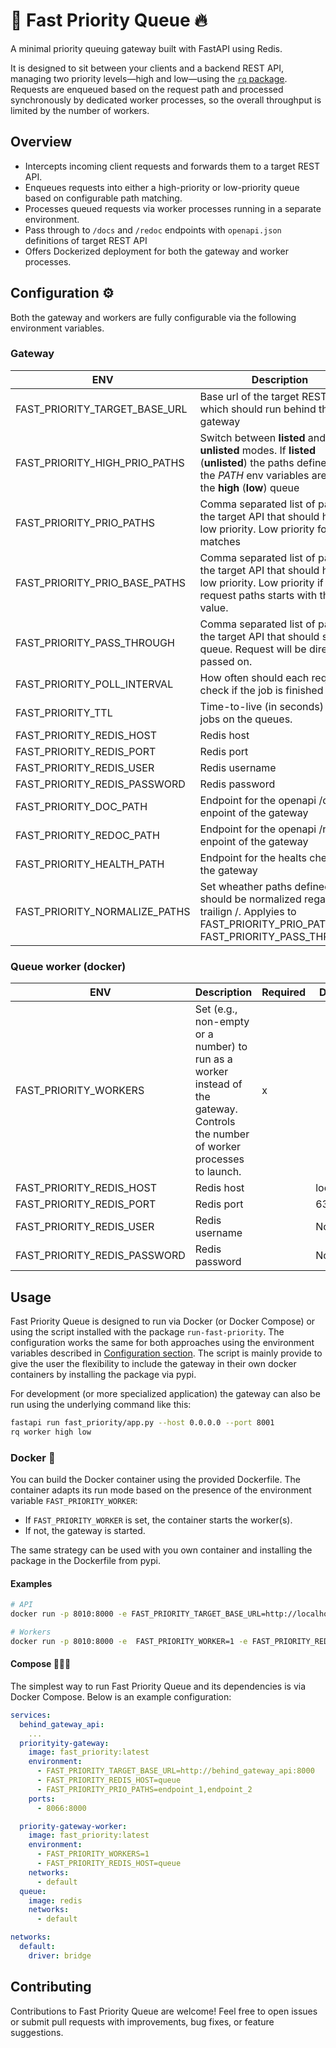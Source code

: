 # 🚀 Fast Priority Queue 🔥

A minimal priority queuing gateway built with FastAPI using Redis.

It is designed to sit between your clients and a backend REST API, managing two priority levels—high and low—using the [`rq` package](https://python-rq.org/). Requests are enqueued based on the request path and processed synchronously by dedicated worker processes, so the overall throughput is limited by the number of workers.

## Overview

- Intercepts incoming client requests and forwards them to a target REST API.
- Enqueues requests into either a high-priority or low-priority queue based on configurable path matching.
- Processes queued requests via worker processes running in a separate environment.
- Pass through to `/docs` and `/redoc` endpoints with `openapi.json` definitions of target REST API
- Offers Dockerized deployment for both the gateway and worker processes.


## Configuration ⚙️

Both the gateway and workers are fully configurable via the following environment variables.

### Gateway

| ENV                                 | Description                                                                                                                                | Required | Default         |
|-------------------------------------|--------------------------------------------------------------------------------------------------------------------------------------------|----------|-----------------|
| FAST_PRIORITY_TARGET_BASE_URL       | Base url of the target REST api which should run behind the gateway                                                                        | x        |                 |
| FAST_PRIORITY_HIGH_PRIO_PATHS       | Switch between **listed** and **unlisted** modes. If **listed** (**unlisted**) the paths defined in the _PATH_ env variables are put on the **high** (**low**) queue |          | unlisted        |
| FAST_PRIORITY_PRIO_PATHS            | Comma separated list of paths on the target API that should have low priority. Low priority for exact matches                              |          | None            |
| FAST_PRIORITY_PRIO_BASE_PATHS       | Comma separated list of paths on the target API that should have low priority. Low priority if a request paths starts with the value.      |          | None            |
| FAST_PRIORITY_PASS_THROUGH          | Comma separated list of paths on the target API that should skip the queue. Request will be directly be passed on.                         |          | health/         |
| FAST_PRIORITY_POLL_INTERVAL         | How often should each request check if the job is finished                                                                                 |          | 1.0             |
| FAST_PRIORITY_TTL                   | Time-to-live (in seconds) for jobs on the queues.	                                                                                         |          | 300             |
| FAST_PRIORITY_REDIS_HOST            | Redis host                                                                                                                                 |          | localhost       |
| FAST_PRIORITY_REDIS_PORT            | Redis port                                                                                                                                 |          | 6379            |
| FAST_PRIORITY_REDIS_USER            | Redis username                                                                                                                             |          | None            |
| FAST_PRIORITY_REDIS_PASSWORD        | Redis password                                                                                                                             |          | None            |
| FAST_PRIORITY_DOC_PATH              | Endpoint for the openapi /docs enpoint of the gateway                                                                                      |          | /gateway_docs   |
| FAST_PRIORITY_REDOC_PATH            | Endpoint for the openapi /redoc enpoint of the gateway                                                                                     |          | /gateway_redoc  |
| FAST_PRIORITY_HEALTH_PATH           | Endpoint for the healts check of the gateway                                                                                               |          | /gateway_health |
| FAST_PRIORITY_NORMALIZE_PATHS       | Set wheather paths defined in should be normalized regaring trailign /. Applyies to FAST_PRIORITY_PRIO_PATH and FAST_PRIORITY_PASS_THROUGH |          | 1               |

### Queue worker (docker)

| ENV                                 | Description                                                                                                                           | Required | Default   |
|-------------------------------------|---------------------------------------------------------------------------------------------------------------------------------------|----------|-----------|
| FAST_PRIORITY_WORKERS               | Set (e.g., non-empty or a number) to run as a worker instead of the gateway. Controls the number of worker processes to launch.       | x        |           |
| FAST_PRIORITY_REDIS_HOST            | Redis host                                                                                                                            |          | localhost |
| FAST_PRIORITY_REDIS_PORT            | Redis port                                                                                                                            |          | 6379      |
| FAST_PRIORITY_REDIS_USER            | Redis username                                                                                                                        |          | None      |
| FAST_PRIORITY_REDIS_PASSWORD        | Redis password                                                                                                                        |          | None      |

## Usage

Fast Priority Queue is designed to run via Docker (or Docker Compose) or using the script installed with the package `run-fast-priority`. The configuration works the same for both approaches using the environment variables described in [Configuration section](#configuration). The script is mainly provide to give the user the flexibility to include the gateway in their own docker containers by installing the package via pypi.

For development (or more specialized application) the gateway can also be run using the underlying command like this:

```bash
fastapi run fast_priority/app.py --host 0.0.0.0 --port 8001
rq worker high low
```

### Docker 🐳

You can build the Docker container using the provided Dockerfile. The container adapts its run mode based on the presence of the environment variable `FAST_PRIORITY_WORKER`:

- If `FAST_PRIORITY_WORKER` is set, the container starts the worker(s).
- If not, the gateway is started.

The same strategy can be used with you own container and installing the package in the Dockerfile from pypi.


#### Examples

```bash
# API
docker run -p 8010:8000 -e FAST_PRIORITY_TARGET_BASE_URL=http://localhost:8011 -e FAST_PRIORITY_REDIS_HOST=localhost fast_priority:latest

# Workers
docker run -p 8010:8000 -e  FAST_PRIORITY_WORKER=1 -e FAST_PRIORITY_REDIS_HOST=localhost fast_priority:latest
```


#### Compose 🐳🐳🐳

The simplest way to run Fast Priority Queue and its dependencies is via Docker Compose. Below is an example configuration:

```yml
services:
  behind_gateway_api:
    ...
  priorityity-gateway:
    image: fast_priority:latest
    environment:
      - FAST_PRIORITY_TARGET_BASE_URL=http://behind_gateway_api:8000
      - FAST_PRIORITY_REDIS_HOST=queue
      - FAST_PRIORITY_PRIO_PATHS=endpoint_1,endpoint_2
    ports:
      - 8066:8000

  priority-gateway-worker:
    image: fast_priority:latest
    environment:
      - FAST_PRIORITY_WORKERS=1
      - FAST_PRIORITY_REDIS_HOST=queue
    networks:
      - default
  queue:
    image: redis
    networks:
      - default

networks:
  default:
    driver: bridge

```


## Contributing
Contributions to Fast Priority Queue are welcome! Feel free to open issues or submit pull requests with improvements, bug fixes, or feature suggestions.


